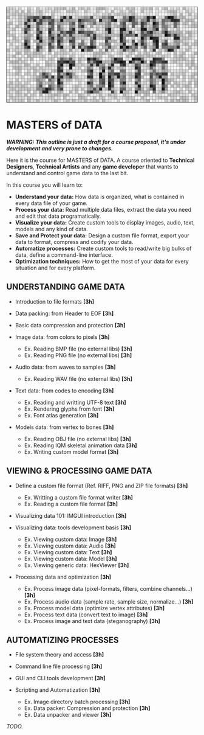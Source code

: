 ![](mod.png)

# MASTERS of DATA

_**WARNING: This outline is just a draft for a course proposal, it's under development and very prone to changes.**_

Here it is the course for MASTERS of DATA. A course oriented to **Technical Designers**, **Technical Artists** and any **game developer** that wants to understand and control game data to the last bit.

In this course you will learn to:

 - **Understand your data:** How data is organized, what is contained in every data file of your game.
 - **Process your data:** Read multiple data files, extract the data you need and edit that data programatically.
 - **Visualize your data:** Create custom tools to display images, audio, text, models and any kind of data.
 - **Save and Protect your data:** Design a custom file format, export your data to format, compress and codify your data.
 - **Automatize processes:** Create custom tools to read/write big bulks of data, define a command-line interface.
 - **Optimization techniques:** How to get the most of your data for every situation and for every platform.
 
## UNDERSTANDING GAME DATA

 - Introduction to file formats **[3h]**
 - Data packing: from Header to EOF **[3h]**
 - Basic data compression and protection **[3h]**
 - Image data: from colors to pixels **[3h]**
 
   - Ex. Reading BMP file (no external libs) **[3h]**
   - Ex. Reading PNG file (no external libs) **[3h]**

 - Audio data: from waves to samples **[3h]**

   - Ex. Reading WAV file (no external libs) **[3h]**

 - Text data: from codes to encoding **[3h]**
 
   - Ex. Reading and writting UTF-8 text **[3h]**
   - Ex. Rendering glyphs from font **[3h]**
   - Ex. Font atlas generation **[3h]**

 - Models data: from vertex to bones **[3h]**
   
   - Ex. Reading OBJ file (no external libs) **[3h]**
   - Ex. Reading IQM skeletal animation data **[3h]**
   - Ex. Writing custom model format **[3h]**

## VIEWING & PROCESSING GAME DATA

 - Define a custom file format (Ref. RIFF, PNG and ZIP file formats) **[3h]**
 
   - Ex. Writting a custom file format writer **[3h]**
   - Ex. Reading a custom file format **[3h]**
   
 - Visualizing data 101: IMGUI introduction **[3h]**
 - Visualizing data: tools development basis **[3h]**
      
   - Ex. Viewing custom data: Image **[3h]**
   - Ex. Viewing custom data: Audio **[3h]**
   - Ex. Viewing custom data: Text **[3h]**
   - Ex. Viewing custom data: Model **[3h]**
   - Ex. Viewing generic data: HexViewer **[3h]**
   
 - Processing data and optimization **[3h]**
   
   - Ex. Process image data (pixel-formats, filters, combine channels...) **[3h]**
   - Ex. Process audio data (sample rate, sample size, normalize...) **[3h]**
   - Ex. Process model data (optimize vertex attributes) **[3h]**
   - Ex. Process text data (convert text to image) **[3h]**
   - Ex. Process image and text data (steganography) **[3h]**

## AUTOMATIZING PROCESSES

 - File system theory and access **[3h]**
 - Command line file processing **[3h]**
 - GUI and CLI tools development **[3h]**
 - Scripting and Automatization **[3h]**

   - Ex. Image directory batch processing **[3h]**
   - Ex. Data packer: Compression and protection **[3h]**
   - Ex. Data unpacker and viewer **[3h]**

*TODO.*
